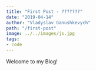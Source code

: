 ```yaml
---
title: "First Post - ???????"
date: "2019-04-14"
author: "Vladyslav Ganushkevych"
path: "/first-post"
image: ../../images/js.jpg
tags:
- code
---
```

Welcome to my Blog!